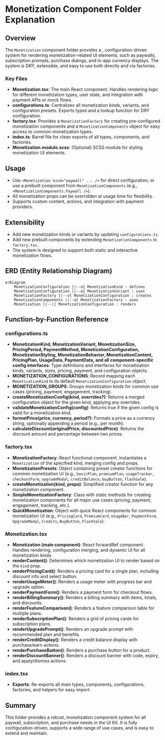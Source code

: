 # Monetization Component Folder Explanation

## Overview

The `Monetization` component folder provides a , configuration-driven system for rendering monetization-related UI elements, such as paywalls, subscription prompts, purchase dialogs, and in-app currency displays. The system is DRY, extensible, and easy to use both directly and via factories.

### Key Files

- **Monetization.tsx**: The main React component. Handles rendering logic for different monetization types, user state, and integration with payment APIs or mock flows.
- **configurations.ts**: Centralizes all monetization kinds, variants, and configuration presets. Exports types and a lookup function for DRY configuration.
- **factory.tsx**: Provides a `MonetizationFactory` for creating pre-configured monetization components and a `MonetizationComponents` object for easy access to common monetization types.
- **index.ts**: Barrel file for clean exports of all types, components, and factories.
- **Monetization.module.scss**: (Optional) SCSS module for styling monetization UI elements.

## Usage

- Use `<Monetization kind="paywall" ... />` for direct configuration, or use a prebuilt component from `MonetizationComponents` (e.g., `<MonetizationComponents.Paywall />`).
- All monetization props can be overridden at usage time for flexibility.
- Supports custom content, actions, and integration with payment providers.

## Extensibility

- Add new monetization kinds or variants by updating `configurations.ts`.
- Add new prebuilt components by extending `MonetizationComponents` in `factory.tsx`.
- The system is designed to support both static and interactive monetization flows.

## ERD (Entity Relationship Diagram)

```mermaid
erDiagram
    MonetizationConfiguration ||--o{ MonetizationKind : defines
    MonetizationConfiguration ||--o{ MonetizationVariant : uses
    MonetizationFactory ||--o{ MonetizationConfiguration : creates
    MonetizationComponents ||--o{ MonetizationFactory : uses
    Monetization ||--|| MonetizationConfiguration : renders
```

## Function-by-Function Reference

### configurations.ts

- **MonetizationKind, MonetizationVariant, MonetizationSize, PricingPeriod, PaymentMethod, MonetizationConfiguration, MonetizationStyling, MonetizationBehavior, MonetizationContent, PricingPlan, UsageData, PaymentData, and all component-specific config interfaces**: Type definitions and interfaces for monetization kinds, variants, sizes, pricing, payment, and configuration objects.
- **MONETIZATION_CONFIGURATIONS**: Record mapping each `MonetizationKind` to its default `MonetizationConfiguration` object.
- **MONETIZATION_GROUPS**: Groups monetization kinds for common use cases (pricing, payment, engagement, tracking).
- **createMonetizationConfig(kind, overrides?)**: Returns a merged configuration object for the given kind, applying any overrides.
- **validateMonetizationConfig(config)**: Returns true if the given config is valid for a monetization kind.
- **formatPrice(price, currency, period?)**: Formats a price as a currency string, optionally appending a period (e.g., per month).
- **calculateDiscount(originalPrice, discountedPrice)**: Returns the discount amount and percentage between two prices.

### factory.tsx

- **MonetizationFactory**: React functional component. Instantiates a `Monetization` of the specified kind, merging config and props.
- **MonetizationPresets**: Object containing preset creator functions for common monetization UI (e.g., `basicPlan`, `premiumPlan`, `usageTracker`, `checkoutForm`, `upgradeModal`, `creditBalance`, `buyButton`, `flashSale`).
- **createMonetization(kind, props)**: Simplified creator function for any monetization component.
- **SimpleMonetizationFactory**: Class with static methods for creating monetization components for all major use cases (pricing, payment, engagement, tracking, etc.).
- **QuickMonetization**: Object with quick React components for common monetization UI (e.g., `PricingCard`, `PremiumCard`, `UsageBar`, `PaymentForm`, `UpgradeModal`, `Credits`, `BuyButton`, `FlashSale`).

### Monetization.tsx

- **Monetization (main component)**: React forwardRef component. Handles rendering, configuration merging, and dynamic UI for all monetization kinds.
- **renderContent()**: Determines which monetization UI to render based on the `kind` prop.
- **renderPricingCard()**: Renders a pricing card for a single plan, including discount info and select button.
- **renderUsageMeter()**: Renders a usage meter with progress bar and upgrade option.
- **renderPaymentForm()**: Renders a payment form for checkout flows.
- **renderBillingSummary()**: Renders a billing summary with items, totals, and discounts.
- **renderFeatureComparison()**: Renders a feature comparison table for multiple plans.
- **renderSubscriptionPlan()**: Renders a grid of pricing cards for subscription plans.
- **renderUpgradePrompt()**: Renders an upgrade prompt with recommended plan and benefits.
- **renderCreditDisplay()**: Renders a credit balance display with purchase/earn actions.
- **renderPurchaseButton()**: Renders a purchase button for a product.
- **renderDiscountBanner()**: Renders a discount banner with code, expiry, and apply/dismiss actions.

### index.tsx

- **Exports**: Re-exports all main types, components, configurations, factories, and helpers for easy import.

## Summary

This folder provides a robust, monetization component system for all paywall, subscription, and purchase needs in the UI Kit. It is fully configuration-driven, supports a wide range of use cases, and is easy to extend and maintain.
